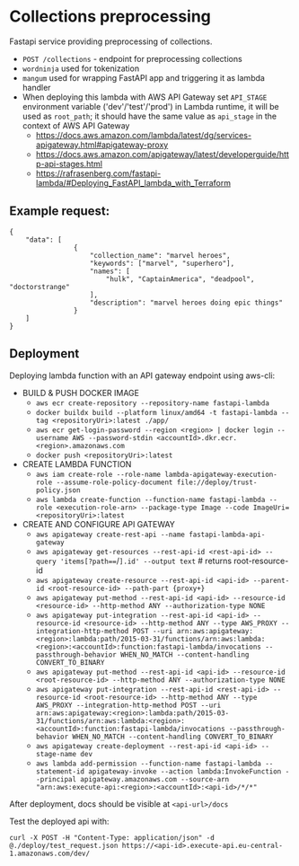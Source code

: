 # Collections preprocessing

Fastapi service providing preprocessing of collections.
- `POST /collections` - endpoint for preprocessing collections
- `wordninja` used for tokenization
- `mangum` used for wrapping FastAPI app and triggering it as lambda handler
- When deploying this lambda with AWS API Gateway set `API_STAGE` 
environment variable ('dev'/'test'/'prod') in Lambda runtime, it will be used as `root_path`; it should have the same value as `api_stage` in the context of AWS API Gateway
  - https://docs.aws.amazon.com/lambda/latest/dg/services-apigateway.html#apigateway-proxy
  - https://docs.aws.amazon.com/apigateway/latest/developerguide/http-api-stages.html
  - https://rafrasenberg.com/fastapi-lambda/#Deploying_FastAPI_lambda_with_Terraform

## Example request:
```
{
    "data": [
                {
                    "collection_name": "marvel heroes",
                    "keywords": ["marvel", "superhero"],
                    "names": [
                        "hulk", "CaptainAmerica", "deadpool", "doctorstrange"
                    ],
                    "description": "marvel heroes doing epic things"
                }
    ]
}
```

## Deployment

Deploying lambda function with an API gateway endpoint using aws-cli:

- BUILD & PUSH DOCKER IMAGE
    - `aws ecr create-repository --repository-name fastapi-lambda`
    - `docker buildx build --platform linux/amd64 -t fastapi-lambda --tag <repositoryUri>:latest ./app/
`
    - `aws ecr get-login-password --region <region> | docker login --username AWS --password-stdin <accountId>.dkr.ecr.<region>.amazonaws.com`
    - `docker push <repositoryUri>:latest`
- CREATE LAMBDA FUNCTION
    - `aws iam create-role --role-name lambda-apigateway-execution-role --assume-role-policy-document file://deploy/trust-policy.json`
    - `aws lambda create-function --function-name fastapi-lambda --role <execution-role-arn> --package-type Image --code ImageUri=<repositoryUri>:latest`
- CREATE AND CONFIGURE API GATEWAY
    - `aws apigateway create-rest-api --name fastapi-lambda-api-gateway`
    - `aws apigateway get-resources --rest-api-id <rest-api-id> --query 'items[?path==`/`].id' --output text` # returns root-resource-id
    - `aws apigateway create-resource --rest-api-id <api-id> --parent-id <root-resource-id> --path-part {proxy+}`
    - `aws apigateway put-method --rest-api-id <api-id> --resource-id <resource-id> --http-method ANY --authorization-type NONE`
    - `aws apigateway put-integration --rest-api-id <api-id> --resource-id <resource-id> --http-method ANY --type AWS_PROXY --integration-http-method POST --uri arn:aws:apigateway:<region>:lambda:path/2015-03-31/functions/arn:aws:lambda:<region>:<accountId>:function:fastapi-lambda/invocations --passthrough-behavior WHEN_NO_MATCH --content-handling CONVERT_TO_BINARY`
    - `aws apigateway put-method --rest-api-id <api-id> --resource-id <root-resource-id> --http-method ANY --authorization-type NONE`
    - `aws apigateway put-integration --rest-api-id <rest-api-id> --resource-id <root-resource-id> --http-method ANY --type AWS_PROXY --integration-http-method POST --uri arn:aws:apigateway:<region>:lambda:path/2015-03-31/functions/arn:aws:lambda:<region>:<accountId>:function:fastapi-lambda/invocations --passthrough-behavior WHEN_NO_MATCH --content-handling CONVERT_TO_BINARY`
    - `aws apigateway create-deployment --rest-api-id <api-id> --stage-name dev`
    - `aws lambda add-permission --function-name fastapi-lambda --statement-id apigateway-invoke --action lambda:InvokeFunction --principal apigateway.amazonaws.com --source-arn "arn:aws:execute-api:<region>:<accountId>:<api-id>/*/*"`

After deployment, docs should be visible at `<api-url>/docs`

Test the deployed api with: 

```
curl -X POST -H "Content-Type: application/json" -d @./deploy/test_request.json https://<api-id>.execute-api.eu-central-1.amazonaws.com/dev/
```
